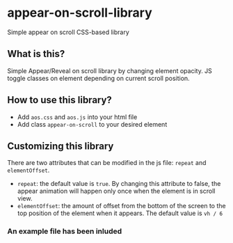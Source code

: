 # appear-on-scroll-library
Simple appear on scroll CSS-based library

## What is this?
Simple Appear/Reveal on scroll library by changing element opacity.
JS toggle classes on element depending on current scroll position.

## How to use this library?
* Add `aos.css` and `aos.js` into your html file
* Add class `appear-on-scroll` to your desired element

## Customizing this library
There are two attributes that can be modified in the js file: `repeat` and `elementOffset`.
* `repeat`: the default value is `true`. By changing this attribute to false, the appear animation will happen only once when the element is in scroll view.
* `elementOffset`: the amount of offset from the bottom of the screen to the top position of the element when it appears. The default value is `vh / 6`

### An example file has been inluded
